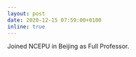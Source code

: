 ```yaml
---
layout: post
date: 2020-12-15 07:59:00+0100
inline: true
---
```


Joined NCEPU in Beijing as Full Professor.